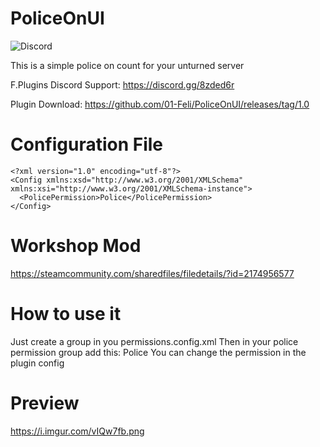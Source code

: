# PoliceOnUI
![Discord](https://img.shields.io/discord/742861338233274418?label=Discord&logo=Discord)

This is a simple police on count for your unturned server

F.Plugins Discord Support: https://discord.gg/8zded6r

Plugin Download: https://github.com/01-Feli/PoliceOnUI/releases/tag/1.0
# Configuration File
```
<?xml version="1.0" encoding="utf-8"?>
<Config xmlns:xsd="http://www.w3.org/2001/XMLSchema" xmlns:xsi="http://www.w3.org/2001/XMLSchema-instance">
  <PolicePermission>Police</PolicePermission>
</Config>
```
# Workshop Mod
https://steamcommunity.com/sharedfiles/filedetails/?id=2174956577

# How to use it

Just create a group in you permissions.config.xml
Then in your police permission group add this: <Permission Cooldown="0">Police</Permission>
You can change the permission in the plugin config

# Preview
https://i.imgur.com/vIQw7fb.png
